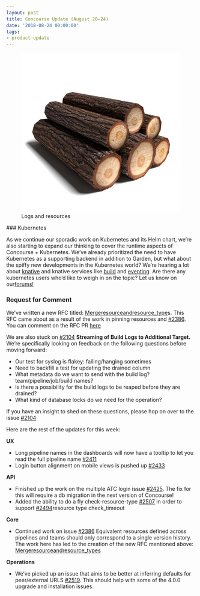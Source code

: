 ```yaml
---
layout: post
title: Concourse Update (August 20–24)
date: '2018-08-24 00:00:00'
tags:
- product-update
---
```


<figure class="kg-card kg-image-card kg-card-hascaption"><img src="assets/images/downloaded_images/Concourse-Update--August-20-24-/0-9tKyl-ikt-ttbS_z.jpg" class="kg-image" alt loading="lazy"><figcaption>Logs and resources</figcaption></figure>
### Kubernetes

As we continue our sporadic work on Kubernetes and its Helm chart, we’re also starting to expand our thinking to cover the runtime aspects of Concourse + Kubernetes. We’ve already prioritized the need to have Kubernetes as a supporting backend in addition to Garden, but what about the spiffy new developments in the Kubernetes world? We’re hearing a lot about [knative](https://github.com/knative/) and knative services like [build](https://github.com/knative/build) and [eventing](https://github.com/knative/eventing). Are there any kubernetes users who’d like to weigh in on the topic? Let us know on our[forums!](https://discuss.concourse-ci.org/t/kubernetes-knative/573)

### **Request for&nbsp;Comment**

We’ve written a new RFC titled: [Merge](https://github.com/clarafu/rfcs/blob/master/05-recursive-resources/proposal.md)[resource](https://github.com/clarafu/rfcs/blob/master/05-recursive-resources/proposal.md)[and](https://github.com/clarafu/rfcs/blob/master/05-recursive-resources/proposal.md)[resource\_type](https://github.com/clarafu/rfcs/blob/master/05-recursive-resources/proposal.md)s. This RFC came about as a result of the work in pinning resources and [#2386](https://github.com/concourse/concourse/issues/2386). You can comment on the RFC PR [here](https://github.com/concourse/rfcs/pull/8)

We are also stuck on [#2104](https://github.com/concourse/concourse/issues/2104) **Streaming of Build Logs to Additional Target.** We’re specifically looking on feedback on the following questions before moving forward:

- Our test for syslog is flakey: failing/hanging sometimes
- Need to backfill a test for updating the drained column
- What metadata do we want to send with the build log? team/pipeline/job/build names?
- Is there a possibility for the build logs to be reaped before they are drained?
- What kind of database locks do we need for the operation?

If you have an insight to shed on these questions, please hop on over to the issue [#2104](https://github.com/concourse/concourse/issues/2104)

Here are the rest of the updates for this week:

**UX**

- Long pipeline names in the dashboards will now have a tooltip to let you read the full pipeline name [#2411](https://github.com/concourse/concourse/issues/2411)
- Login button alignment on mobile views is pushed up [#2433](https://github.com/concourse/concourse/issues/2433)

**API**

- Finished up the work on the multiple ATC login issue [#2425](https://github.com/concourse/concourse/issues/2425). The fix for this will require a db migration in the next version of Concourse!
- Added the ability to do a fly check-resource-type [#2507](https://github.com/concourse/concourse/issues/2507) in order to support [#2494](https://github.com/concourse/concourse/issues/2494)resource type check\_timeout

**Core**

- Continued work on issue [#2386](https://github.com/concourse/concourse/issues/2386) Equivalent resources defined across pipelines and teams should only correspond to a single version history. The work here has led to the creation of the new RFC mentioned above: [Merge](https://github.com/clarafu/rfcs/blob/master/05-recursive-resources/proposal.md)[resource](https://github.com/clarafu/rfcs/blob/master/05-recursive-resources/proposal.md)[and](https://github.com/clarafu/rfcs/blob/master/05-recursive-resources/proposal.md)[resource\_types](https://github.com/clarafu/rfcs/blob/master/05-recursive-resources/proposal.md)

**Operations**

- We’ve picked up an issue that aims to be better at inferring defaults for peer/external URLS [#2519](https://github.com/concourse/concourse/issues/2519). This should help with some of the 4.0.0 upgrade and installation issues.
